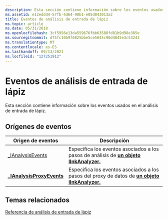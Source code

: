 ```yaml
---
description: Esta sección contiene información sobre los eventos usados en el análisis de entrada de lápiz.
ms.assetid: e12eddd4-57fb-4d64-90b1-e05d043013a2
title: Eventos de análisis de entrada de lápiz
ms.topic: article
ms.date: 05/31/2018
ms.openlocfilehash: 3cf5956e13da559676fbb63588fd81b9d98e385e
ms.sourcegitcommit: d75fc10b9f0825bbe5ce5045c90d4045e3c53243
ms.translationtype: MT
ms.contentlocale: es-ES
ms.lasthandoff: 09/13/2021
ms.locfileid: "127251912"
---
```

# <a name="ink-analysis-events"></a>Eventos de análisis de entrada de lápiz

Esta sección contiene información sobre los eventos usados en el análisis de entrada de lápiz.

## <a name="event-sources"></a>Orígenes de eventos



| Origen de eventos                                            | Descripción                                                                                                         |
|---------------------------------------------------------|---------------------------------------------------------------------------------------------------------------------|
| [\_IAnalysisEvents](-ianalysisevents.md)               | Especifica los eventos asociados a los pasos de análisis de [**un objeto IInkAnalyzer.**](iinkanalyzer.md)<br/>   |
| [**\_IAnalysisProxyEvents**](-ianalysisproxyevents.md) | Especifica los eventos asociados a los pasos del proxy de datos de [**un objeto IInkAnalyzer.**](iinkanalyzer.md)<br/> |



 

## <a name="related-topics"></a>Temas relacionados

<dl> <dt>

[Referencia de análisis de entrada de lápiz](ink-analysis-reference.md)
</dt> </dl>

 

 




